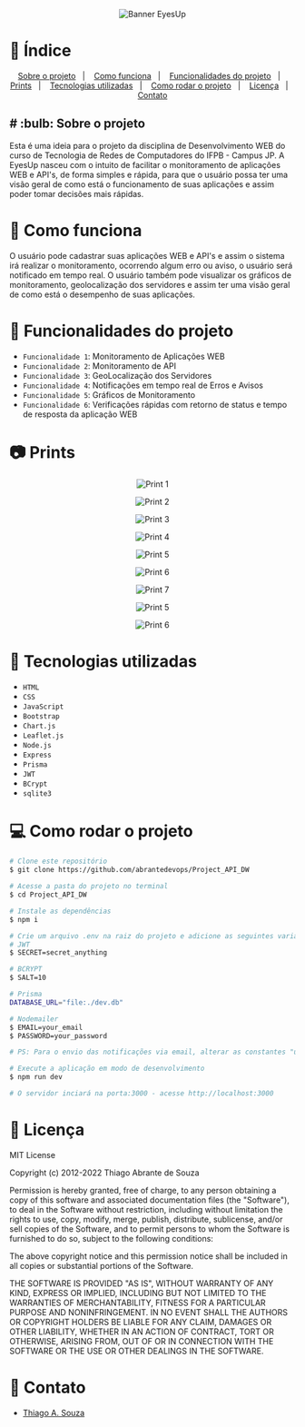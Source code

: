 <p align="center"><img src="./public/assets/bannerEyesUp.png" alt="Banner EyesUp" style="max-width:100%"></p>

# :pushpin:  Índice

<p align="center">
  <a href="#sobre-o-projeto">Sobre o projeto</a>&nbsp;&nbsp;&nbsp;|&nbsp;&nbsp;&nbsp;
  <a href="#como-funciona">Como funciona</a>&nbsp;&nbsp;&nbsp;|&nbsp;&nbsp;&nbsp;
  <a href="#funcionalidades-do-projeto">Funcionalidades do projeto</a>&nbsp;&nbsp;&nbsp;|&nbsp;&nbsp;&nbsp;
  <a href="#camera-prints">Prints</a>&nbsp;&nbsp;&nbsp;|&nbsp;&nbsp;&nbsp;
  <a href="#rocket-tecnologias-utilizadas">Tecnologias utilizadas</a>&nbsp;&nbsp;&nbsp;|&nbsp;&nbsp;&nbsp;
  <a href="#computer-como-rodar-o-projeto">Como rodar o projeto</a>&nbsp;&nbsp;&nbsp;|&nbsp;&nbsp;&nbsp;
  <a href="#pencil-licença">Licença</a>&nbsp;&nbsp;&nbsp;|&nbsp;&nbsp;&nbsp;
  <a href="#iphone-contato">Contato</a>
</p>


<h2><a id="sobre-o-projeto"> # :bulb:  Sobre o projeto </a></h2>

Esta é uma ideia para o projeto da disciplina de Desenvolvimento WEB do curso de Tecnologia de Redes de Computadores do IFPB - Campus JP. 
A EyesUp nasceu com o intuito de facilitar o monitoramento de aplicações WEB e API's, de forma simples e rápida, para que o usuário possa ter uma visão geral de como está o funcionamento de suas aplicações e assim poder tomar decisões mais rápidas. 

# :wrench:  Como funciona

O usuário pode cadastrar suas aplicações WEB e API's e assim o sistema irá realizar o monitoramento, ocorrendo algum erro ou aviso, o usuário será notificado em tempo real. O usuário também pode visualizar os gráficos de monitoramento, geolocalização dos servidores e assim ter uma visão geral de como está o desempenho de suas aplicações.


# :hammer:  Funcionalidades do projeto

- `Funcionalidade 1`: Monitoramento de Aplicações WEB
- `Funcionalidade 2`: Monitoramento de API
- `Funcionalidade 3`: GeoLocalização dos Servidores
- `Funcionalidade 4`: Notificações em tempo real de Erros e Avisos
- `Funcionalidade 5`: Gráficos de Monitoramento
- `Funcionalidade 6`: Verificações rápidas com retorno de status e tempo de resposta da aplicação WEB


# :camera:  Prints

<p align="center"><img src="./public/assets/p1.png" alt="Print 1" style="max-width:100%"></p>
<p align="center"><img src="./public/assets/pattention1.png" alt="Print 2" style="max-width:100%"></p>
<p align="center"><img src="./public/assets/pemail.png" alt="Print 3" style="max-width:100%"></p>
<p align="center"><img src="./public/assets/pgeolocation.png" alt="Print 4" style="max-width:100%"></p>
<p align="center"><img src="./public/assets/pgraph.png" alt="Print 5" style="max-width:100%"></p>
<p align="center"><img src="./public/assets/plogin.png" alt="Print 6" style="max-width:100%"></p>
<p align="center"><img src="./public/assets/pvat.png" alt="Print 7" style="max-width:100%"></p>
<p align="center"><img src="./public/assets/pvbd.png" alt="Print 5" style="max-width:100%"></p>
<p align="center"><img src="./public/assets/pvhappy.png" alt="Print 6" style="max-width:100%"></p>


# :rocket:  Tecnologias utilizadas

- `HTML`
- `CSS`
- `JavaScript`
- `Bootstrap`
- `Chart.js`
- `Leaflet.js`
- `Node.js`
- `Express`
- `Prisma`
- `JWT`
- `BCrypt`
- `sqlite3`


# :computer:  Como rodar o projeto

```bash
# Clone este repositório
$ git clone https://github.com/abrantedevops/Project_API_DW

# Acesse a pasta do projeto no terminal
$ cd Project_API_DW

# Instale as dependências
$ npm i

# Crie um arquivo .env na raiz do projeto e adicione as seguintes variáveis de ambiente
# JWT
$ SECRET=secret_anything

# BCRYPT
$ SALT=10

# Prisma
DATABASE_URL="file:./dev.db"

# Nodemailer
$ EMAIL=your_email
$ PASSWORD=your_password

# PS: Para o envio das notificações via email, alterar as constantes "user" "pass" no arquivo notifyController.js (linhas 9, 10 e 20) para as variáveis de ambiente EMAIL e PASSWORD

# Execute a aplicação em modo de desenvolvimento
$ npm run dev

# O servidor inciará na porta:3000 - acesse http://localhost:3000
```

# :pencil:  Licença

MIT License

Copyright (c) 2012-2022 Thiago Abrante de Souza

Permission is hereby granted, free of charge, to any person obtaining
a copy of this software and associated documentation files (the
"Software"), to deal in the Software without restriction, including
without limitation the rights to use, copy, modify, merge, publish,
distribute, sublicense, and/or sell copies of the Software, and to
permit persons to whom the Software is furnished to do so, subject to
the following conditions:

The above copyright notice and this permission notice shall be
included in all copies or substantial portions of the Software.

THE SOFTWARE IS PROVIDED "AS IS", WITHOUT WARRANTY OF ANY KIND,
EXPRESS OR IMPLIED, INCLUDING BUT NOT LIMITED TO THE WARRANTIES OF
MERCHANTABILITY, FITNESS FOR A PARTICULAR PURPOSE AND
NONINFRINGEMENT. IN NO EVENT SHALL THE AUTHORS OR COPYRIGHT HOLDERS BE
LIABLE FOR ANY CLAIM, DAMAGES OR OTHER LIABILITY, WHETHER IN AN ACTION
OF CONTRACT, TORT OR OTHERWISE, ARISING FROM, OUT OF OR IN CONNECTION
WITH THE SOFTWARE OR THE USE OR OTHER DEALINGS IN THE SOFTWARE.


# :iphone:  Contato

- [Thiago A. Souza](mailto:thiago.abrante@academico.ifpb.edu.br)



















